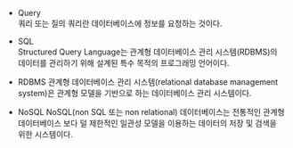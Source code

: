 * Query  
쿼리 또는 질의 쿼리란 데이터베이스에 정보를 요청하는 것이다.  

* SQL  
Structured Query Language는 관계형 데이터베이스 관리 시스템(RDBMS)의 데이터를 관리하기 위해 설계된 특수 목적의 프로그래밍 언어이다.  

* RDBMS
관계형 데이터베이스 관리 시스템(relational database management system)은 관계형 모델을 기반으로 하는 데이터베이스 관리 시스템이다.  

* NoSQL
NoSQL(non SQL 또는 non relational) 데이터베이스는 전통적인 관계형 데이터베이스 보다 덜 제한적인 일관성 모델을 이용하는 데이터의 저장 및 검색을 위한 시스템이다.  

